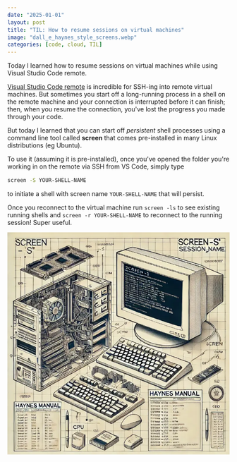 ```yaml
---
date: "2025-01-01"
layout: post
title: "TIL: How to resume sessions on virtual machines"
image: "dall_e_haynes_style_screens.webp"
categories: [code, cloud, TIL]
---
```


Today I learned how to resume sessions on virtual machines while using Visual Studio Code remote.

[Visual Studio Code remote](https://code.visualstudio.com/docs/remote/remote-overview) is incredible for SSH-ing into remote virtual machines. But sometimes you start off a long-running process in a shell on the remote machine and your connection is interrupted before it can finish; then, when you resume the connection, you've lost the progress you made through your code.

But today I learned that you can start off *persistent* shell processes using a command line tool called **screen** that comes pre-installed in many Linux distributions (eg Ubuntu).

To use it (assuming it is pre-installed), once you've opened the folder you're working in on the remote via SSH from VS Code, simply type

```bash
screen -S YOUR-SHELL-NAME
```

to initiate a shell with screen name `YOUR-SHELL-NAME` that will persist.

Once you reconnect to the virtual machine run `screen -ls` to see existing running shells and `screen -r YOUR-SHELL-NAME` to reconnect to the running session! Super useful.

![DALL-E rendition of resuming a session](dall_e_haynes_style_screens.webp)
